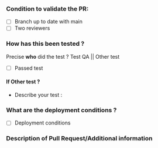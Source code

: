 ### Condition to validate the PR:

- [ ] Branch up to date with main
- [ ] Two reviewers

### How has this been tested ?

Precise **who** did the test ?
Test QA || Other test

- [ ] Passed test

#### If Other test ?

- Describe your test :

### What are the deployment conditions ?

- [ ] Deployment conditions

### Description of Pull Request/Additional information
